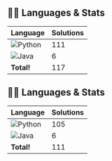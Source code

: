 ## 🧑‍💻 Languages & Stats
| Language      | Solutions |
| ------------- | ----------|
| ![Python](https://img.shields.io/badge/-Python-3776AB?style=flat&logo=python&logoColor=white) | 111 |
| ![Java](https://img.shields.io/badge/-Java-007396?style=flat&logo=java&logoColor=white) | 6 |
| **Total!** | 117 |

## 🧑‍💻 Languages & Stats
| Language      | Solutions |
| ------------- | ----------|
| ![Python](https://img.shields.io/badge/-Python-3776AB?style=flat&logo=python&logoColor=white) | 105 |
| ![Java](https://img.shields.io/badge/-Java-007396?style=flat&logo=java&logoColor=white) | 6 |
| **Total!** | 111 |

